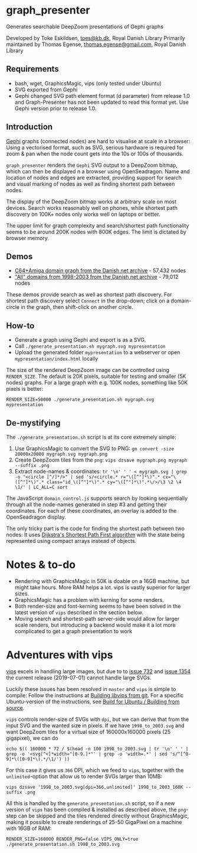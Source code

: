 # graph_presenter
Generates searchable DeepZoom presentations of Gephi graphs

Developed by Toke Eskildsen, [toes@kb.dk](mailto:toes@kb.dk), Royal Danish Library
Primarily maintained by Thomas Egense, [thomas.egense@gmail.com](mailto:thomas.egense@gmail.com), Royal Danish Library

## Requirements

* bash, wget, GraphicsMagic, vips (only tested under Ubuntu)
* SVG exported from Gephi
* Gephi changed SVG path element format (d parameter) from release 1.0 and Graph-Presenter has not been updated to read this format yet. Use Gephi version prior to release 1.0.

## Introduction
[Gephi](https://gephi.org/) graphs (connected nodes) are hard to visualise at scale in a browser:
Using a vectorised format, such as SVG, serious hardware is required for zoom & pan when the node
count gets into the 10s or 100s of thousands.

`graph_presenter` renders the `Gephi` SVG output to a DeepZoom bitmap, which can then be displayed
n a browser using OpenSeadragon. Name and location of nodes and edges are extracted, providing 
support for search and visual marking of nodes as well as finding shortest path between nodes.

The display of the DeepZoom bitmap works at arbitrary scale on most devices. Search works reasonably
well on phones, while shortest path discovery on 100K+ nodes only works well on laptops or better.

The upper limit for graph complexity and search/shortest path functionality seems to be around 200K
nodes with 800K edges. The limit is dictated by browser memory.


## Demos
* [C64+Amiga domain graph from the Danish net archive](https://labs.statsbiblioteket.dk/linkgraph/c64/) - 57,432 nodes
* ["All" domains from 1998-2003 from the Danish net archive](https://labs.statsbiblioteket.dk/linkgraph/1998_to_2003/) - 79,012 nodes

These demos provide search as well as shortest path discovery. For shortest path discovery select `Connect` in the drop-down; click on a domain-circle in the graph, then shift-click on another circle.


## How-to
* Generate a graph using Gephi and export is as a SVG.
* Call `./generate_presentation.sh mygraph.svg mypresentation`
* Upload the generated folder `mypresentation` to a webserver or open `mypresentation/index.html` locally

The size of the rendered DeepZoom image can be controlled using `RENDER_SIZE`. The default is 20K pixels, suitable for testing and smaller (5K nodes) graphs. For a large graph with e.g. 100K nodes, something like 50K pixels is better:
```
RENDER_SIZE=50000 ./generate_presentation.sh mygraph.svg mypresentation
```

## De-mystifying
The `./generate_presentation.sh` script is at its core extremely simple:

1. Use GraphicsMagic to convert the SVG to PNG: `gm convert -size 20000x20000 mygraph.svg mygraph.png`
2. Create DeepZoom tiles from the `png`: `vips dzsave mygraph.png mygraph --suffix .png`
3. Extract node-names & coordinates: `tr '\n' ' ' < mygraph.svg | grep -o "<circle [^/]*/>" | sed 's/<circle.* r="\([^"]*\)".* cx="\([^"]*\)".* class="id_\([^"]*\)".* cy="\([^"]*\)".*\/>/\3 \2 \4 \1/' | LC_ALL=C sort`

The JavaScript `domain_control.js` supports search by looking sequentially through all the node-names generated in step #3 and getting their coordinates. For each of these coordinates, an overlay is added to the OpenSeadragon display.

The only tricky part is the code for finding the shortest path between two nodes: It uses [Dijkstra's Shortest Path First algorithm](https://en.wikipedia.org/wiki/Dijkstra%27s_algorithm) with the state being represented using compact arrays instead of objects.


# Notes & to-do
* Rendering with GraphicsMagic in 50K is doable on a 16GB machine, but might take hours. More RAM helps a lot. vips is vastly superior for larger sizes.
* GraphicsMagic has a problem with kerning for some renders.
* Both render-size and font-kerning seems to have been solved in the latest version of `vips` described in the section below.
* Moving search and shortest-path server-side would allow for larger scale renders, but introducing a backend would make it a lot more complicated to get a graph presentation to work

# Adventures with vips

[vips](https://github.com/libvips/libvips) excels in handling large images, but due to to [issue 732](https://github.com/libvips/libvips/issues/732) and [issue 1354](https://github.com/libvips/libvips/issues/1354) the current release (2019-07-01) cannot handle large SVGs.

Luckily these issues has been resolved in `master` and `vips` is simple to compile: Follow the instructions at [Building libvips from git](https://github.com/libvips/libvips/tree/add-unlimited-to-svgload#building-libvips-from-git). For a specific Ubuntu-version of the instructions, see [Build for Ubuntu / Building from source](https://github.com/libvips/libvips/wiki/Build-for-Ubuntu#building-from-source).

`vips` controls render-size of SVGs with `dpi`, but we can derive that from the input SVG and the wanted size in pixels. If we have `1998_to_2003.svg` and want DeepZoom tiles for a virtual size of 160000x160000 pixels (25 gigapixel), we can do
```
echo $(( 160000 * 72 / $(head -n 100 1998_to_2003.svg | tr '\n' ' ' | grep -o '<svg[^<]*width="[0-9.]*"' | grep -o 'width=.*' | sed 's/^[^0-9]*\([0-9]*\).*/\1/') ))
```
For this case it gives us `366` DPI, which we feed to `vips`, together with the `unlimited`-option that allow us to render SVGs larger than 10MB:
```
vips dzsave '1998_to_2003.svg[dpi=366,unlimited]' 1998_to_2003_160K --suffix .png
```

All this is handled by the `generate_presentation.sh` script, so if a new version of `vips` has been compiled & installed as described above, the `png`-step can be skipped and the tiles rendered directly without GraphicsMagic, making it possible to create renderings of 25-50 GigaPixel on a machine with 16GB of RAM:

```
RENDER_SIZE=160000 RENDER_PNG=false VIPS_ONLY=true ./generate_presentation.sh 1998_to_2003.svg
```
